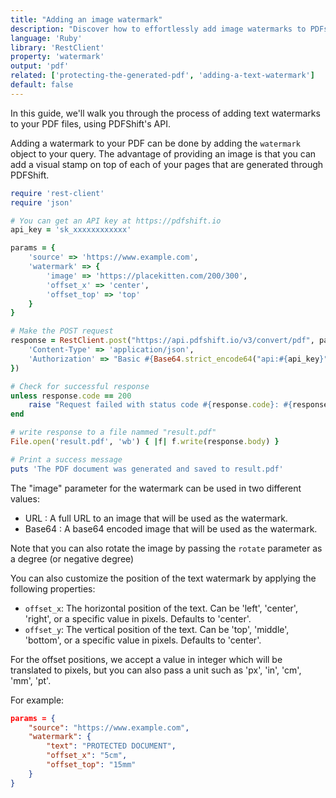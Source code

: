 ```yaml
---
title: "Adding an image watermark"
description: "Discover how to effortlessly add image watermarks to PDFs using Ruby and the RestClient library. Our guide shows you how to add images on top of your PDF to protect your document easily. This is easily done with a simple request to PDFShift's API."
language: 'Ruby'
library: 'RestClient'
property: 'watermark'
output: 'pdf'
related: ['protecting-the-generated-pdf', 'adding-a-text-watermark']
default: false
---
```


In this guide, we'll walk you through the process of adding text watermarks to your PDF files, using PDFShift's API.

Adding a watermark to your PDF can be done by adding the `watermark` object to your query.
The advantage of providing an image is that you can add a visual stamp on top of each of your pages that are generated through PDFShift.

```ruby
require 'rest-client'
require 'json'

# You can get an API key at https://pdfshift.io
api_key = 'sk_xxxxxxxxxxxx'

params = {
    'source' => 'https://www.example.com',
    'watermark' => {
        'image' => 'https://placekitten.com/200/300',
        'offset_x' => 'center',
        'offset_top' => 'top'
    }
}

# Make the POST request
response = RestClient.post("https://api.pdfshift.io/v3/convert/pdf", params.to_json, {
    'Content-Type' => 'application/json',
    'Authorization' => "Basic #{Base64.strict_encode64("api:#{api_key}")}"
})

# Check for successful response
unless response.code == 200
    raise "Request failed with status code #{response.code}: #{response.body}"
end

# write response to a file nammed "result.pdf"
File.open('result.pdf', 'wb') { |f| f.write(response.body) }

# Print a success message
puts 'The PDF document was generated and saved to result.pdf'
```

The "image" parameter for the watermark can be used in two different values:

 * URL : A full URL to an image that will be used as the watermark.
 * Base64 : A base64 encoded image that will be used as the watermark.

Note that you can also rotate the image by passing the `rotate` parameter as a degree (or negative degree)

You can also customize the position of the text watermark by applying the following properties:

 * `offset_x`: The horizontal position of the text. Can be 'left', 'center', 'right', or a specific value in pixels. Defaults to 'center'.
 * `offset_y`: The vertical position of the text. Can be 'top', 'middle', 'bottom', or a specific value in pixels. Defaults to 'center'.

For the offset positions, we accept a value in integer which will be translated to pixels, but you can also pass a unit such as 'px', 'in', 'cm', 'mm', 'pt'.

For example:

```json
params = {
    "source": "https://www.example.com",
    "watermark": {
        "text": "PROTECTED DOCUMENT",
        "offset_x": "5cm",
        "offset_top": "15mm"
    }
}
```
